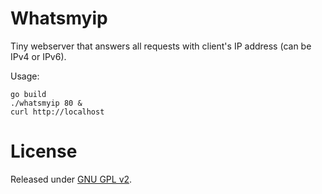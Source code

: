 Whatsmyip
=========

Tiny webserver that answers all requests with client's IP address (can be IPv4 or IPv6).

Usage:
```
go build
./whatsmyip 80 &
curl http://localhost
```

License
=======

Released under [GNU GPL v2](LICENSE).
